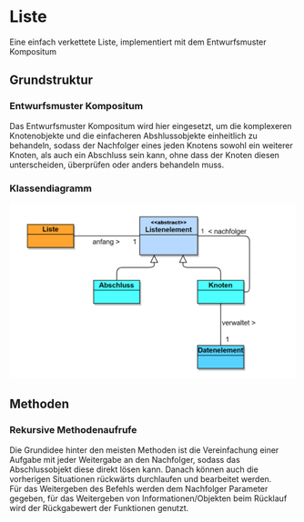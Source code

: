 # Liste
Eine einfach verkettete Liste, implementiert mit dem Entwurfsmuster Kompositum

## Grundstruktur

### Entwurfsmuster Kompositum
Das Entwurfsmuster Kompositum wird hier eingesetzt, um die komplexeren Knotenobjekte und die einfacheren Abshlussobjekte einheitlich zu behandeln,
sodass der Nachfolger eines jeden Knotens sowohl ein weiterer Knoten, als auch ein Abschluss sein kann, ohne dass der Knoten diesen unterscheiden, 
überprüfen oder anders behandeln muss.

### Klassendiagramm
![Klassendiagramm](Klassendiagramm.png)

## Methoden

### Rekursive Methodenaufrufe
Die Grundidee hinter den meisten Methoden ist die Vereinfachung einer Aufgabe mit jeder Weitergabe an den Nachfolger, sodass das Abschlussobjekt
diese direkt lösen kann. Danach können auch die vorherigen Situationen rückwärts durchlaufen und bearbeitet werden.  
Für das Weitergeben des Befehls werden dem Nachfolger Parameter gegeben, für das Weitergeben von Informationen/Objekten beim Rücklauf wird der 
Rückgabewert der Funktionen genutzt.
